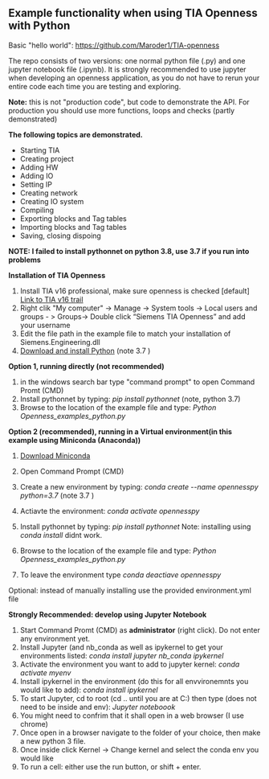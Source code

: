 ## Example functionality when using TIA Openness with Python

Basic "hello world": https://github.com/Maroder1/TIA-openness

The repo consists of two versions: one normal python file (.py) and one jupyter notebook file (.ipynb). It is strongly recommended to use jupyter when developing an openness application, as you do not have to rerun your entire code each time you are testing and exploring.

**Note:** this is not "production code", but code to demonstrate the API. For production you should use more functions, loops and checks (partly demonstrated)

**The following topics are demonstrated.**

- Starting TIA
- Creating project
- Adding HW
- Adding IO
- Setting IP
- Creating network
- Creating IO system
- Compiling
- Exporting blocks and Tag tables
- Importing blocks and Tag tables
- Saving, closing dispoing


**NOTE: I failed to install pythonnet on python 3.8, use 3.7 if you run into problems**


**Installation of TIA Openness**

 1. Install TIA v16 professional, make sure openness is checked [default]
	[Link to TIA v16 trail](https://support.industry.siemens.com/cs/ww/en/view/109772803)
 2. Right clik "My computer" -> Manage -> System tools -> Local users and groups - > Groups-> Double click “Siemens TIA Openness” and add your username
 3. Edit the file path in the example file to match your installation of Siemens.Engineering.dll
 4. [Download and install Python](www.python.org)   (note 3.7 )


**Option 1, running directly (not recommended)**

 1. in the windows search bar type "command prompt" to open Command Promt (CMD)
 2. Install pythonnet by typing: *pip install pythonnet* (note, python 3.7)
 3. Browse to the location of the example file and type: *Python Openness_examples_python.py*


**Option 2 (recommended), running in a Virtual environment(in this example using Miniconda (Anaconda))**

 1. [Download Miniconda](https://docs.conda.io/en/latest/miniconda.html)
 2. Open Command Prompt (CMD)
 
 3. Create a new environment by typing: *conda create --name opennesspy python=3.7* (note 3.7 )
 4. Actiavte the environment: *conda activate opennesspy*
 5. Install pythonnet by typing: *pip install pythonnet*  Note: installing using *conda install* didnt work.
 6. Browse to the location of the example file and type: *Python Openness_examples_python.py*
 7. To leave the environment type *conda deactiave opennesspy*
 
 Optional: instead of manually installing use the provided environment.yml file
 
 
**Strongly Recommended: develop using Jupyter Notebook**

 1. Start Command Promt (CMD) as **administrator** (right click). Do not enter any environment yet.
 2. Install Jupyter (and nb_conda as well as ipykernel to get your environments listed: *conda install jupyter nb_conda ipykernel*
 3. Activate the environment you want to add to jupyter kernel:  *conda activate myenv*
 4. Install ipykernel in the environment (do this for all envvironemnts you would like to add):  *conda install ipykernel*
 5. To start Jupyter, cd to root (cd .. until you are at C:) then type (does not need to be inside and env): *Jupyter noteboook*
 6. You might need to confrim that it shall open in a web browser (I use chrome)
 7. Once open in a browser navigate to the folder of your choice, then make a new python 3 file.
 8. Once inside click Kernel ->  Change kernel and select the conda env you would like 
 9. To run a cell: either use the run button, or shift + enter.

 
